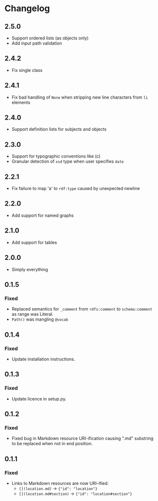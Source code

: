 # Changelog

## 2.5.0

* Support ordered lists (as objects only)
* Add input path validation

## 2.4.2

* Fix single class

## 2.4.1

* Fix bad handling of `None` when stripping new line characters from `li` elements

## 2.4.0

* Support definition lists for subjects and objects

## 2.3.0

* Support for typographic conventions like (c)
* Granular detection of `xsd` type when user specifies `date`

## 2.2.1

* Fix failure to map 'a' to `rdf:type` caused by unexpected newline

## 2.2.0

* Add support for named graphs

## 2.1.0

* Add support for tables

## 2.0.0

* Simply everything

## 0.1.5

### Fixed

* Replaced semantics for `_comment` from `rdfs:comment` to `schema:comment` as range was Literal.
* `Path()` was mangling `@vocab`

## 0.1.4

### Fixed

* Update installation instructions.

## 0.1.3

### Fixed

* Update licence in setup.py.

## 0.1.2

### Fixed

* Fixed bug in Markdown resource URI-ification causing ".md" substring to be replaced when not in end position.

## 0.1.1

### Fixed

* Links to Markdown resources are now URI-ified:
  * `[](location.md)` → `{"id": "location"}`
  * `[](location.md#section)` → `{"id": "location#section"}`
